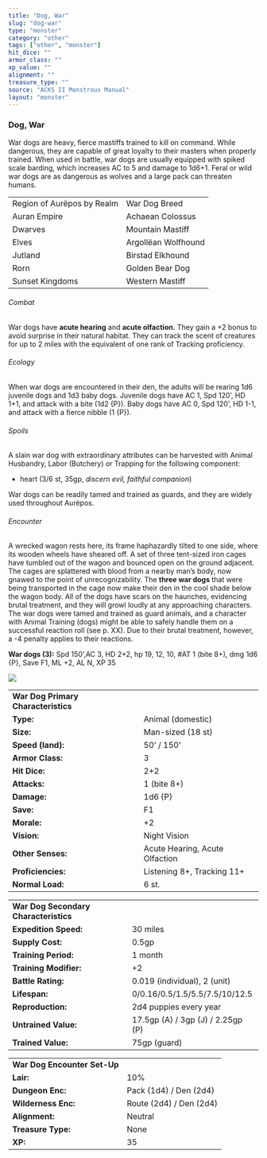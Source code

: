 ```yaml
---
title: "Dog, War"
slug: "dog-war"
type: "monster"
category: "other"
tags: ["other", "monster"]
hit_dice: ""
armor_class: ""
xp_value: ""
alignment: ""
treasure_type: ""
source: "ACKS II Monstrous Manual"
layout: "monster"
---
```


### Dog, War

War dogs are heavy, fierce mastiffs trained to kill on command. While dangerous, they are capable
of great loyalty to their masters when properly trained. When used in battle, war dogs are usually
equipped with spiked scale barding, which increases AC to 5 and damage to 1d6+1. Feral or wild war
dogs are as dangerous as wolves and a large pack can threaten humans.

|  |  |
| --- | --- |
| Region of Aurëpos by Realm | War Dog Breed |
| Auran Empire | Achaean Colossus |
| Dwarves | Mountain Mastiff |
| Elves | Argollëan Wolfhound |
| Jutland | Birstad Elkhound |
| Rorn | Golden Bear Dog |
| Sunset Kingdoms | Western Mastiff |

###### Combat

War dogs have **acute hearing** and **acute olfaction.** They gain a +2 bonus to avoid surprise in
their natural habitat. They can track the scent of creatures for up to 2 miles with the equivalent
of one rank of Tracking proficiency.

###### Ecology

When war dogs are encountered in their den, the adults will be rearing 1d6 juvenile dogs and 1d3
baby dogs. Juvenile dogs have AC 1, Spd 120’, HD 1+1, and attack with a bite (1d2 {P}). Baby dogs
have AC 0, Spd 120’, HD 1-1, and attack with a fierce nibble (1 {P}).

###### Spoils

A slain war dog with extraordinary attributes can be harvested with Animal Husbandry, Labor
(Butchery) or Trapping for the following component:

* heart (3/6 st, 35gp, *discern evil, faithful companion*)

War dogs can be readily tamed and trained as guards, and they are widely used throughout Aurëpos.

###### Encounter

A wrecked wagon rests here, its frame haphazardly tilted to one side, where its wooden wheels have
sheared off. A set of three tent-sized iron cages have tumbled out of the wagon and bounced open on
the ground adjacent. The cages are splattered with blood from a nearby man’s body, now gnawed to the
point of unrecognizability. The **three war dogs** that were being transported in the cage now make
their den in the cool shade below the wagon body. All of the dogs have scars on the haunches,
evidencing brutal treatment, and they will growl loudly at any approaching characters. The war dogs
were tamed and trained as guard animals, and a character with Animal Training (dogs) might be able
to safely handle them on a successful reaction roll (see p. XX). Due to their brutal treatment,
however, a -4 penalty applies to their reactions.

**War dogs (3):** Spd 150’,AC 3, HD 2+2, hp 19, 12, 10, #AT 1 (bite 8+), dmg 1d6 {P}, Save F1, ML
+2, AL N, XP 35

![](data:image/png;base64...)

|  |  |
| --- | --- |
| **War Dog Primary Characteristics** | |
| **Type:** | Animal (domestic) |
| **Size:** | Man-sized (18 st) |
| **Speed (land):** | 50’ / 150’ |
| **Armor Class:** | 3 |
| **Hit Dice:** | 2+2 |
| **Attacks:** | 1 (bite 8+) |
| **Damage:** | 1d6 {P} |
| **Save:** | F1 |
| **Morale:** | +2 |
| **Vision:** | Night Vision |
| **Other Senses:** | Acute Hearing, Acute Olfaction |
| **Proficiencies:** | Listening 8+, Tracking 11+ |
| **Normal Load:** | 6 st. |

|  |  |
| --- | --- |
| **War Dog Secondary Characteristics** | |
| **Expedition Speed:** | 30 miles |
| **Supply Cost:** | 0.5gp |
| **Training Period:** | 1 month |
| **Training Modifier:** | +2 |
| **Battle Rating:** | 0.019 (individual), 2 (unit) |
| **Lifespan:** | 0/0.16/0.5/1.5/5.5/7.5/10/12.5 |
| **Reproduction:** | 2d4 puppies every year |
| **Untrained Value:** | 17.5gp (A) / 3gp (J) / 2.25gp (P) |
| **Trained Value:** | 75gp (guard) |

|  |  |
| --- | --- |
| **War Dog Encounter Set-Up** | |
| **Lair:** | 10% |
| **Dungeon Enc:** | Pack (1d4) / Den (2d4) |
| **Wilderness Enc:** | Route (2d4) / Den (2d4) |
| **Alignment:** | Neutral |
| **Treasure Type:** | None |
| **XP:** | 35 |
